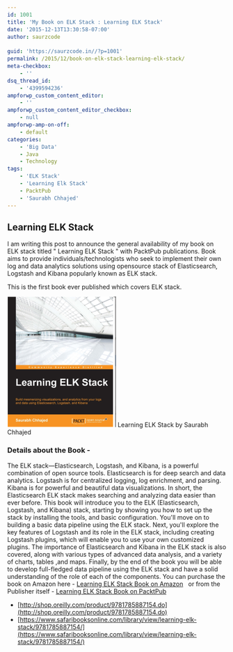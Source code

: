 ```yaml
---
id: 1001
title: 'My Book on ELK Stack : Learning ELK Stack'
date: '2015-12-13T13:30:58-07:00'
author: saurzcode

guid: 'https://saurzcode.in//?p=1001'
permalink: /2015/12/book-on-elk-stack-learning-elk-stack/
meta-checkbox:
    - ''
dsq_thread_id:
    - '4399594236'
ampforwp_custom_content_editor:
    - ''
ampforwp_custom_content_editor_checkbox:
    - null
ampforwp-amp-on-off:
    - default
categories:
    - 'Big Data'
    - Java
    - Technology
tags:
    - 'ELK Stack'
    - 'Learning Elk Stack'
    - PacktPub
    - 'Saurabh Chhajed'
---
```


## Learning ELK Stack


I am writing this post to announce the general availability of my book on ELK stack titled " Learning ELK Stack " with PacktPub publications. Book aims to provide individuals/technologists who seek to implement their own log and data analytics solutions using opensource stack of Elasticsearch, Logstash and Kibana popularly known as ELK stack. 

<!--more-->
This is the first book ever published which covers ELK stack. 

![ELK](/assets/uploads/2015/12/Learning-Elk-250x300.png) Learning ELK Stack by Saurabh Chhajed

### Details about the Book -

The ELK stack—Elasticsearch, Logstash, and Kibana, is a powerful combination of open source tools. Elasticsearch is for deep search and data analytics. Logstash is for centralized logging, log enrichment, and parsing. Kibana is for powerful and beautiful data visualizations. In short, the Elasticsearch ELK stack makes searching and analyzing data easier than ever before. This book will introduce you to the ELK (Elasticsearch, Logstash, and Kibana) stack, starting by showing you how to set up the stack by installing the tools, and basic configuration. You'll move on to building a basic data pipeline using the ELK stack. Next, you'll explore the key features of Logstash and its role in the ELK stack, including creating Logstash plugins, which will enable you to use your own customized plugins. The importance of Elasticsearch and Kibana in the ELK stack is also covered, along with various types of advanced data analysis, and a variety of charts, tables ,and maps. Finally, by the end of the book you will be able to develop full-fledged data pipeline using the ELK stack and have a solid understanding of the role of each of the components. You can purchase the book on Amazon here - [Learning ELK Stack Book on Amazon](http://www.amazon.in/gp/product/B0146WY5QM/ref=as_li_tl?ie=UTF8&camp=3626&creative=24822&creativeASIN=B0146WY5QM&linkCode=as2&tag=saurzcode-21)   or from the Publisher itself - [Learning ELK Stack Book on PacktPub](https://www.packtpub.com/big-data-and-business-intelligence/learning-elk-stack) 

*   [http://shop.oreilly.com/product/9781785887154.do](http://shop.oreilly.com/product/9781785887154.do)
*   [https://www.safaribooksonline.com/library/view/learning-elk-stack/9781785887154/](https://www.safaribooksonline.com/library/view/learning-elk-stack/9781785887154/)